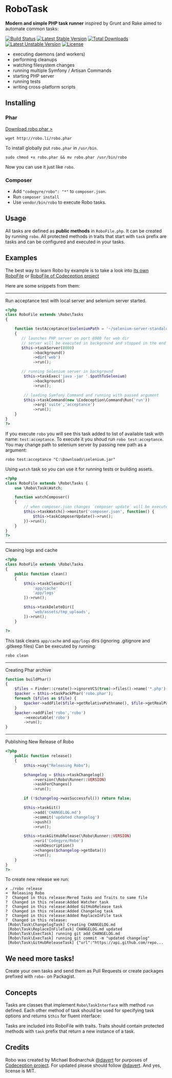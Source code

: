 # RoboTask

**Modern and simple PHP task runner** inspired by Grunt and Rake aimed to automate common tasks:

[![Build Status](https://travis-ci.org/Codegyre/Robo.svg?branch=master)](https://travis-ci.org/Codegyre/Robo) [![Latest Stable Version](https://poser.pugx.org/codegyre/robo/v/stable.png)](https://packagist.org/packages/codegyre/robo) [![Total Downloads](https://poser.pugx.org/codegyre/robo/downloads.png)](https://packagist.org/packages/codegyre/robo) [![Latest Unstable Version](https://poser.pugx.org/codegyre/robo/v/unstable.png)](https://packagist.org/packages/codegyre/robo) [![License](https://poser.pugx.org/codegyre/robo/license.png)](https://packagist.org/packages/codegyre/robo)

* executing daemons (and workers)
* performing cleanups
* watching filesystem changes
* running multiple Symfony / Artisan Commands
* starting PHP server
* running tests
* writing cross-platform scripts

## Installing

### Phar

[Download robo.phar >](http://robo.li/robo.phar)

```
wget http://robo.li/robo.phar
```

To install globally put `robo.phar` in `/usr/bin`.

```
sudo chmod +x robo.phar && mv robo.phar /usr/bin/robo
```

Now you can use it just like `robo`.

### Composer

* Add `"codegyre/robo": "*"` to `composer.json`.
* Run `composer install`
* Use `vendor/bin/robo` to execute Robo tasks.

## Usage

All tasks are defined as **public methods** in `RoboFile.php`. It can be created by running `robo`.
All protected methods in traits that start with `task` prefix are tasks and can be configured and executed in your tasks.

## Examples

The best way to learn Robo by example is to take a look into [its own RoboFile](https://github.com/Codegyre/Robo/blob/master/RoboFile.php)
 or [RoboFile of Codeception project](https://github.com/Codeception/Codeception/blob/master/RoboFile.php)

Here are some snippets from them:

---

Run acceptance test with local server and selenium server started.


``` php
<?php
class RoboFile extends \Robo\Tasks
{

    function testAcceptance($seleniumPath = '~/selenium-server-standalone-2.39.0.jar')
    {
       // launches PHP server on port 8000 for web dir
       // server will be executed in background and stopped in the end
       $this->taskServer(8000)
            ->background()
            ->dir('web')
            ->run();

       // running Selenium server in background
        $this->taskExec('java -jar '.$pathToSelenium)
            ->background()
            ->run();

        // loading Symfony Command and running with passed argument
        $this->taskCommand(new \Codeception\Command\Run('run'))
            ->arg('suite','acceptance')
            ->run();
    }
}
?>
```

If you execute `robo` you will see this task added to list of available task with name: `test:acceptance`.
To execute it you shoud run `robo test:acceptance`. You may change path to selenium server by passing new path as a argument:

```
robo test:acceptance "C:\Downloads\selenium.jar"
```

Using `watch` task so you can use it for running tests or building assets.

``` php
<?php
class RoboFile extends \Robo\Tasks {
    use \Robo\Task\Watch;

    function watchComposer()
    {
        // when composer.json changes `composer update` will be executed
        $this->taskWatch()->monitor('composer.json', function() {
            $this->taskComposerUpdate()->run();
        })->run();
    }
}
?>
```

---

Cleaning logs and cache

``` php
<?php
class RoboFile extends \Robo\Tasks
{
    public function clean()
    {
        $this->taskCleanDir([
            'app/cache'
            'app/logs'
        ])->run();

        $this->taskDeleteDir([
            'web/assets/tmp_uploads',
        ])->run();
    }

?>
```

This task cleans `app/cache` and `app/logs` dirs (ignoring .gitignore and .gitkeep files)
Can be executed by running:

```
robo clean
```

----

Creating Phar archive

``` php
function buildPhar()
{
    $files = Finder::create()->ignoreVCS(true)->files()->name('*.php')->in(__DIR__);
    $packer = $this->taskPackPhar('robo.phar');
    foreach ($files as $file) {
        $packer->addFile($file->getRelativePathname(), $file->getRealPath());
    }
    $packer->addFile('robo','robo')
        ->executable('robo')
        ->run();
}
```

---

Publishing New Release of Robo

``` php
<?php
    public function release()
    {
        $this->say("Releasing Robo");

        $changelog = $this->taskChangelog()
            ->version(\Robo\Runner::VERSION)
            ->askForChanges()
            ->run();

        if (!$changelog->wasSuccessful()) return false;

        $this->taskGit()
            ->add('CHANGELOG.md')
            ->commit('updated changelog')
            ->push()
            ->run();

        $this->taskGitHubRelease(\Robo\Runner::VERSION)
            ->uri('Codegyre/Robo')
            ->askDescription()
            ->changes($changelog->getData())
            ->run();
    }
}
?>
```

To create new release we run:

```
✗ ./robo release
➜  Releasing Robo
?  Changed in this release:Mered Tasks and Traits to same file
?  Changed in this release:Added Watcher task
?  Changed in this release:Added GitHubRelease task
?  Changed in this release:Added Changelog task
?  Changed in this release:Added ReplaceInFile task
?  Changed in this release:
 [Robo\Task\ChangelogTask] Creating CHANGELOG.md
 [Robo\Task\ReplaceInFileTask] CHANGELOG.md updated
 [Robo\Task\ExecTask] running git add CHANGELOG.md
 [Robo\Task\ExecTask] running git commit -m "updated changelog"
 [Robo\Task\GitHubReleaseTask] {"url":"https://api.github.com/repo...
```

## We need more tasks!

Create your own tasks and send them as Pull Requests or create packages prefixed with `robo-` on Packagist.

## Concepts

Tasks are classes that implement `Robo\TaskInterface` with method `run` defined. Each other method of task should be used for specifying task options and returns `$this` for fluent interface:

Tasks are included into RoboFile with traits. Traits should contain protected methods with `task` prefix that return a new instance of a task.

## Credits

Robo was created by Michael Bodnarchuk [@davert](http://twitter.com/davert) for purposes of [Codeception project](http://codeception.com).
For updated please should follow [@davert](http://twitter.com/codeception). And yes, license is MIT.
